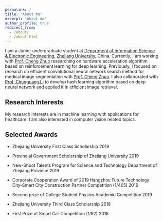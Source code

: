 ```yaml
---
permalink: /
title: "About me"
excerpt: "About me"
author_profile: true
redirect_from: 
  - /about/
  - /about.html
---
```


I am a Junior undergraduate student at [Department of Information Science & Electronic Engineering](http://www.isee.zju.edu.cn/main.htm), [Zhejiang University](http://www.zju.edu.cn/), China.
Currently, I am working with [Prof. Cheng Zhuo](https://person.zju.edu.cn/chengzhuo) researching on hardware acceleration algorithm based on reinforcement learning for deep learning. Previously, I focused on research on efficient convolutional neural network search method for medical image segmentation with [Prof.  Cheng Zhuo](https://person.zju.edu.cn/chengzhuo). I also collaborated with [Prof. Chunguang Li](https://person.zju.edu.cn/cgli) to develop hash learning algorithm based on deep neural network and applied it in efficient image retrieval.



## Research Interests

My research interests are in machine learning with applications for healthcare. I am also interested in computer vision related topics.



## Selected Awards

- Zhejiang University First Class Scholarship                                                                                           2019

- Provincial Government Scholarship of Zhejiang University                                                                2019
- New-Shoot Talents Program for Science and Technology Department of Zhejiang Province       2019

- Corporate Cooperation Award of 2019 Hangzhou Future Technology City-Smart City Construction Partner Competition (1/405)                                                                                                                    2019

- Second prize of College Student Physics Academic Competition                                                      2019

- Zhejiang University Third Class Scholarship                                                                                          2018

- First Prize of Smart Car Competition (1/92)                                                                                           2018